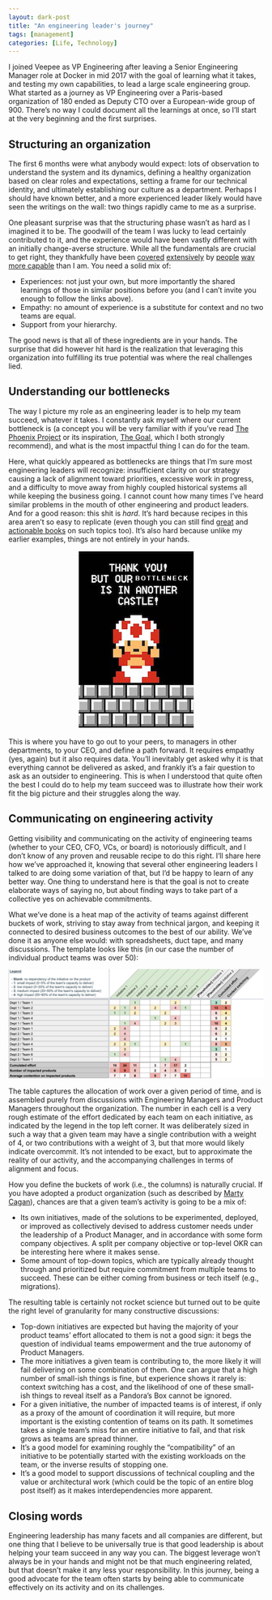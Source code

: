 ```yaml
---
layout: dark-post
title: "An engineering leader's journey"
tags: [management]
categories: [Life, Technology]
---
```


I joined Veepee as VP Engineering after leaving a Senior Engineering Manager
role at Docker in mid 2017 with the goal of learning what it takes, and testing
my own capabilities, to lead a large scale engineering group. What started as a
journey as VP Engineering over a Paris-based organization of 180 ended as
Deputy CTO over a European-wide group of 900. There’s no way I could document
all the learnings at once, so I’ll start at the very beginning and the first
surprises.

## Structuring an organization

The first 6 months were what anybody would expect: lots of observation to
understand the system and its dynamics, defining a healthy organization based
on clear roles and expectations, setting a frame for our technical identity,
and ultimately establishing our culture as a department. Perhaps I should have
known better, and a more experienced leader likely would have seen the writings
on the wall: two things rapidly came to me as a surprise.

One pleasant surprise was that the structuring phase wasn’t as hard as I
imagined it to be. The goodwill of the team I was lucky to lead certainly
contributed to it, and the experience would have been vastly different with an
initially change-averse structure. While all the fundamentals are crucial to
get right, they thankfully have been [covered](https://medium.com/@skamille)
[extensively](https://randsinrepose.com/blog/) by [people](https://larahogan.me/)
[way more capable](https://www.amazon.com/Elegant-Puzzle-Systems-Engineering-Management/dp/1732265186)
than I am. You need a solid mix of:

- Experiences: not just your own, but more importantly the shared learnings of
  those in similar positions before you (and I can’t invite you enough to
  follow the links above).
- Empathy: no amount of experience is a substitute for context and no two teams
  are equal.
- Support from your hierarchy.

The good news is that all of these ingredients are in your hands. The surprise
that did however hit hard is the realization that leveraging this organization
into fulfilling its true potential was where the real challenges lied.

## Understanding our bottlenecks

The way I picture my role as an engineering leader is to help my team succeed,
whatever it takes. I constantly ask myself where our current bottleneck is (a
concept you will be very familiar with if you’ve read [The Phoenix
Project](https://www.amazon.com/Phoenix-Project-DevOps-Helping-Business/dp/0988262592)
or its inspiration, [The Goal](https://www.amazon.com/The-Goal-audiobook/dp/B00IFGGDA2),
which I both strongly recommend), and what is the most impactful thing I can do
for the team.

Here, what quickly appeared as bottlenecks are things that I’m sure most
engineering leaders will recognize: insufficient clarity on our strategy
causing a lack of alignment toward priorities, excessive work in progress, and
a difficulty to move away from highly coupled historical systems all while
keeping the business going. I cannot count how many times I’ve heard similar
problems in the mouth of other engineering and product leaders. And for a good
reason: this shit is _hard_. It’s hard because recipes in this area aren’t so
easy to replicate (even though you can still find
[great](https://www.amazon.com/Making-Work-Visible-Exposing-Optimize/dp/1942788150)
and [actionable books](https://www.amazon.com/Good-Strategy-Bad-Difference-Matters/dp/0307886239)
on such topics too). It’s also hard because unlike my earlier examples, things
are not entirely in your hands.

<center>
<a href="/images/2020-10-19-an-engineering-leader-journey/toad.jpg">
<img src="/images/2020-10-19-an-engineering-leader-journey/toad.jpg" alt="">
</a>
</center>


This is where you have to go out to your peers, to managers in other
departments, to your CEO, and define a path forward. It requires empathy (yes,
again) but it also requires data. You’ll inevitably get asked why it is that
everything cannot be delivered as asked, and frankly it’s a fair question to
ask as an outsider to engineering. This is when I understood that quite often
the best I could do to help my team succeed was to illustrate how their work
fit the big picture and their struggles along the way.

## Communicating on engineering activity

Getting visibility and communicating on the activity of engineering teams
(whether to your CEO, CFO, VCs, or board) is notoriously difficult, and I don’t
know of any proven and reusable recipe to do this right. I’ll share here how
we’ve approached it, knowing that several other engineering leaders I talked to
are doing some variation of that, but I’d be happy to learn of any better way.
One thing to understand here is that the goal is not to create elaborate ways
of saying no, but about finding ways to take part of a collective yes on
achievable commitments.

What we’ve done is a heat map of the activity of teams against different
buckets of work, striving to stay away from technical jargon, and keeping it
connected to desired business outcomes to the best of our ability. We’ve done
it as anyone else would: with spreadsheets, duct tape, and many discussions.
The template looks like this (in our case the number of individual product
teams was over 50):

<center>
<a href="/images/2020-10-19-an-engineering-leader-journey/heatmap.jpg">
<img src="/images/2020-10-19-an-engineering-leader-journey/heatmap.jpg" alt="">
</a>
</center>

The table captures the allocation of work over a given period of time, and is
assembled purely from discussions with Engineering Managers and Product
Managers throughout the organization. The number in each cell is a very rough
estimate of the effort dedicated by each team on each initiative, as indicated
by the legend in the top left corner. It was deliberately sized in such a way
that a given team may have a single contribution with a weight of 4, or two
contributions with a weight of 3, but that more would likely indicate
overcommit. It’s not intended to be exact, but to approximate the reality of
our activity, and the accompanying challenges in terms of alignment and focus.

How you define the buckets of work (i.e., the columns) is naturally crucial. If
you have adopted a product organization (such as described by
[Marty Cagan](https://www.amazon.com/INSPIRED-Create-Tech-Products-Customers-ebook/dp/B077NRB36N)),
chances are that a given team’s activity is going to be a mix of:

- Its own initiatives, made of the solutions to be experimented, deployed, or
  improved as collectively devised to address customer needs under the
  leadership of a Product Manager, and in accordance with some form company
  objectives. A split per company objective or top-level OKR can be interesting
  here where it makes sense.
- Some amount of top-down topics, which are typically already thought through
  and prioritized but require commitment from multiple teams to succeed. These
  can be either coming from business or tech itself (e.g., migrations).

The resulting table is certainly not rocket science but turned out to be quite
the right level of granularity for many constructive discussions:

- Top-down initiatives are expected but having the majority of your product
  teams’ effort allocated to them is not a good sign: it begs the question of
  individual teams empowerment and the true autonomy of Product Managers.
- The more initiatives a given team is contributing to, the more likely it will
  fail delivering on some combination of them. One can argue that a high number
  of small-ish things is fine, but experience shows it rarely is: context
  switching has a cost, and the likelihood of one of these small-ish things to
  reveal itself as a Pandora’s Box cannot be ignored.
- For a given initiative, the number of impacted teams is of interest, if only
  as a proxy of the amount of coordination it will require, but more important
  is the existing contention of teams on its path. It sometimes takes a single
  team’s miss for an entire initiative to fail, and that risk grows as teams
  are spread thinner.
- It’s a good model for examining roughly the “compatibility” of an initiative
  to be potentially started with the existing workloads on the team, or the
  inverse results of stopping one.
- It’s a good model to support discussions of technical coupling and the value
  or architectural work (which could be the topic of an entire blog post
  itself) as it makes interdependencies more apparent.

## Closing words

 Engineering leadership has many facets and all companies are different, but
 one thing that I believe to be universally true is that good leadership is
 about helping your team succeed in any way you can. The biggest leverage won’t
 always be in your hands and might not be that much engineering related, but
 that doesn’t make it any less your responsibility. In this journey, being a
 good advocate for the team often starts by being able to communicate
 effectively on its activity and on its challenges.
